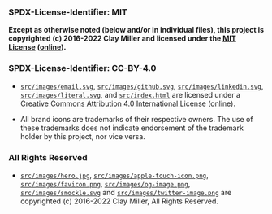 ### SPDX-License-Identifier: MIT

**Except as otherwise noted (below and/or in individual files), this project is copyrighted (c) 2016-2022 Clay Miller and licensed under the [MIT License](LICENSE-MIT) ([online](https://opensource.org/licenses/MIT)).**

### SPDX-License-Identifier: CC-BY-4.0

- [`src/images/email.svg`](src/images/email.svg), [`src/images/github.svg`](src/images/github.svg), [`src/images/linkedin.svg`](src/images/linkedin.svg), [`src/images/literal.svg`](src/images/literal.svg), and [`src/index.html`](src/index.html) are licensed under a [Creative Commons Attribution 4.0 International License](LICENSE-CC-BY-4.0) ([online](https://creativecommons.org/licenses/by/4.0/legalcode)).

- All brand icons are trademarks of their respective owners. The use of these trademarks does not indicate endorsement of the trademark holder by this project, nor vice versa.

### All Rights Reserved

- [`src/images/hero.jpg`](src/images/hero.jpg), [`src/images/apple-touch-icon.png`](src/images/apple-touch-icon.png), [`src/images/favicon.png`](src/images/favicon.png), [`src/images/og-image.png`](src/images/og-image.png), [`src/images/smockle.svg`](src/images/smockle.svg) and [`src/images/twitter-image.png`](src/images/twitter-image.png) are copyrighted (c) 2016-2022 Clay Miller, All Rights Reserved.
